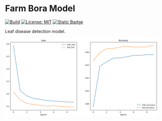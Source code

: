 # Farm Bora Model

[![Build](https://github.com/farm-bora/farm-bora-model/actions/workflows/build-containers.yml/badge.svg)](https://github.com/farm-bora/farm-bora-model/actions/workflows/build-containers.yml)
[![License: MIT](https://img.shields.io/badge/License-MIT-yellow.svg)](https://opensource.org/licenses/MIT)
[![Static Badge](https://img.shields.io/badge/Browse_On-Code_Engine-blue)](https://farm-bora-model.18rsgxmzc56t.eu-gb.codeengine.appdomain.cloud/)

Leaf disease detection model.

![loss and accuracy](./effnetb2_leaf_disease_loss_acc.png)
